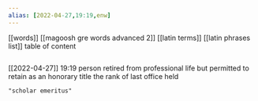 ```yaml
---
alias: [2022-04-27,19:19,enw]
---
```

[[words]] [[magoosh gre words advanced 2]] [[latin terms]] [[latin phrases list]]
table of content
```toc
```

[[2022-04-27]] 19:19
person retired from professional life but permitted to retain as an honorary title the rank of last office held
```query
"scholar emeritus"
```